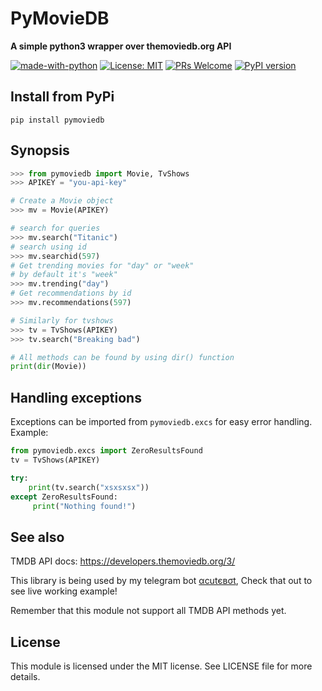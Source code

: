 # PyMovieDB
<b>A simple python3 wrapper over themoviedb.org API</b>

[![made-with-python](https://img.shields.io/badge/Made%20with-Python-1f425f.svg)](https://www.python.org/)
[![License: MIT](https://img.shields.io/badge/License-MIT-yellow.svg)](https://opensource.org/licenses/MIT)
[![PRs Welcome](https://img.shields.io/badge/PRs-welcome-brightgreen.svg?style=flat-square)](http://makeapullrequest.com)
[![PyPI version](https://badge.fury.io/py/pymoviedb.svg)](https://badge.fury.io/py/pymoviedb)


## Install from PyPi
```pip install pymoviedb```

## Synopsis
```python
>>> from pymoviedb import Movie, TvShows
>>> APIKEY = "you-api-key"

# Create a Movie object
>>> mv = Movie(APIKEY)

# search for queries
>>> mv.search("Titanic")
# search using id
>>> mv.searchid(597)
# Get trending movies for "day" or "week"
# by default it's "week"
>>> mv.trending("day")
# Get recommendations by id
>>> mv.recommendations(597)

# Similarly for tvshows
>>> tv = TvShows(APIKEY)
>>> tv.search("Breaking bad")

# All methods can be found by using dir() function
print(dir(Movie))
```


## Handling exceptions
Exceptions can be imported from `pymoviedb.excs` for easy error handling.
Example:

```python
from pymoviedb.excs import ZeroResultsFound
tv = TvShows(APIKEY)

try:
    print(tv.search("xsxsxsx"))
except ZeroResultsFound:
     print("Nothing found!")
```  


## See also
TMDB API docs: https://developers.themoviedb.org/3/

This library is being used by my telegram bot [αcutєвσt](https://t.me/acutebot),
Check that out to see live working example!

Remember that this module not support all TMDB API methods yet.
## License

This module is licensed under the MIT license. See LICENSE file for more details.
